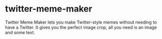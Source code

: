 # twitter-meme-maker

Twitter Meme Maker lets you make Twitter-style memes without needing to have a Twitter. It gives you the perfect image crop, all you need is an image and some text.

